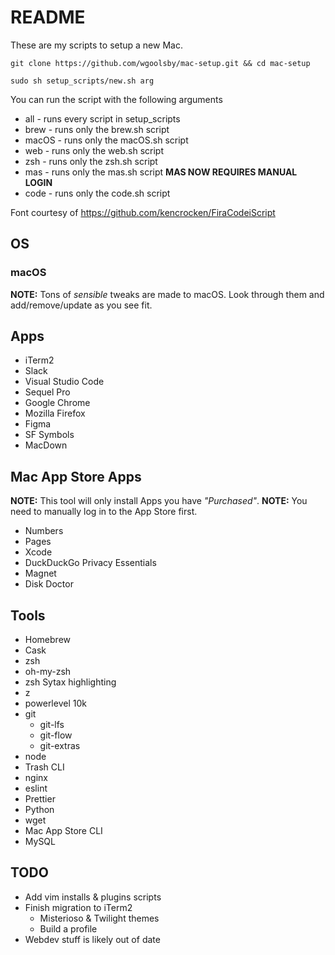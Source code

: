 # README

These are my scripts to setup a new Mac.

```
git clone https://github.com/wgoolsby/mac-setup.git && cd mac-setup

sudo sh setup_scripts/new.sh arg
```

You can run the script with the following arguments

* all - runs every script in setup_scripts
* brew - runs only the brew.sh script
* macOS - runs only the macOS.sh script
* web - runs only the web.sh script
* zsh - runs only the zsh.sh script
* mas - runs only the mas.sh script
**MAS NOW REQUIRES MANUAL LOGIN**
* code - runs only the code.sh script

Font courtesy of https://github.com/kencrocken/FiraCodeiScript

## OS

### macOS

**NOTE:** Tons of _sensible_ tweaks are made to macOS. Look through them and add/remove/update as you see fit.

## Apps

* iTerm2
* Slack
* Visual Studio Code
* Sequel Pro
* Google Chrome
* Mozilla Firefox
* Figma
* SF Symbols
* MacDown

## Mac App Store Apps

**NOTE:** This tool will only install Apps you have _"Purchased"_.
**NOTE:** You need to manually log in to the App Store first.

* Numbers
* Pages
* Xcode
* DuckDuckGo Privacy Essentials
* Magnet
* Disk Doctor

## Tools

* Homebrew
* Cask
* zsh
* oh-my-zsh
* zsh Sytax highlighting
* z
* powerlevel 10k
* git
  * git-lfs
  * git-flow
  * git-extras
* node
* Trash CLI
* nginx
* eslint
* Prettier
* Python
* wget
* Mac App Store CLI
* MySQL

## TODO

* Add vim installs & plugins scripts
* Finish migration to iTerm2 
  * Misterioso & Twilight themes
  * Build a profile
* Webdev stuff is likely out of date 